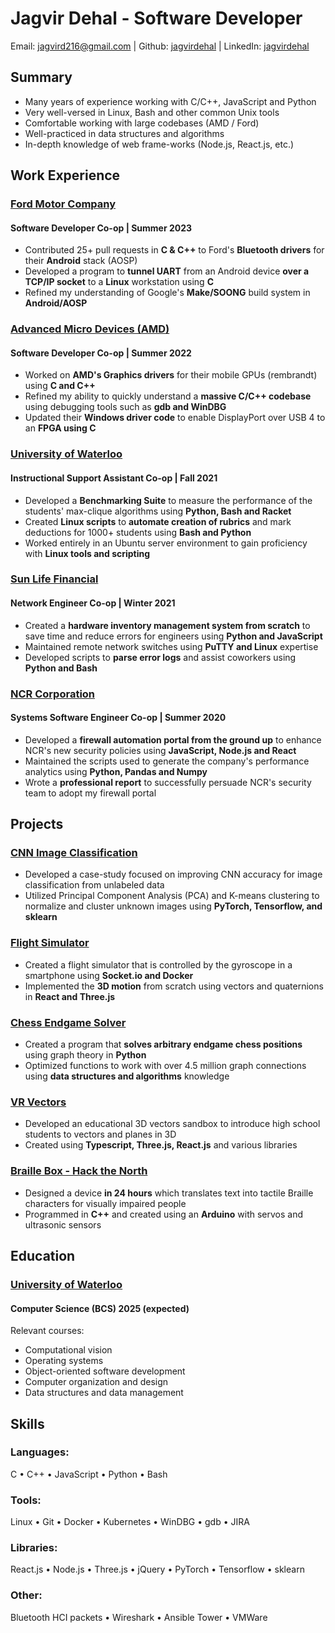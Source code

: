 # Jagvir Dehal - Software Developer
Email: jagvird216@gmail.com | Github: [jagvirdehal](https://github.com/jagvirdehal) | LinkedIn: [jagvirdehal](https://linkedin.com/in/jagvirdehal/)

## Summary
- Many years of experience working with C/C++, JavaScript and Python
- Very well-versed in Linux, Bash and other common Unix tools
- Comfortable working with large codebases (AMD / Ford)
- Well-practiced in data structures and algorithms
- In-depth knowledge of web frame-works (Node.js, React.js, etc.)

## Work Experience

### [Ford Motor Company](https://ford.com/)
#### Software Developer Co-op | Summer 2023
- Contributed 25+ pull requests in **C & C++** to Ford's **Bluetooth drivers** for their **Android** stack (AOSP)
- Developed a program to **tunnel UART** from an Android device **over a TCP/IP socket** to a **Linux** workstation using **C**
- Refined my understanding of Google's **Make/SOONG** build system in **Android/AOSP**

### [Advanced Micro Devices (AMD)](https://amd.com/)
#### Software Developer Co-op | Summer 2022
- Worked on **AMD's Graphics drivers** for their mobile GPUs (rembrandt) using **C and C++**
- Refined my ability to quickly understand a **massive C/C++ codebase** using debugging tools such as **gdb and WinDBG**
- Updated their **Windows driver code** to enable DisplayPort over USB 4 to an **FPGA using C**

### [University of Waterloo](https://uwaterloo.ca/)
#### Instructional Support Assistant Co-op | Fall 2021
- Developed a **Benchmarking Suite** to measure the performance of the students' max-clique algorithms using **Python, Bash and Racket**
- Created **Linux scripts** to **automate creation of rubrics** and mark deductions for 1000+ students using **Bash and Python**
- Worked entirely in an Ubuntu server environment to gain proficiency with **Linux tools and scripting**

### [Sun Life Financial](https://www.sunlife.ca/en/)
#### Network Engineer Co-op | Winter 2021
- Created a **hardware inventory management system from scratch** to save time and reduce errors for engineers using **Python and JavaScript**
- Maintained remote network switches using **PuTTY and Linux** expertise
- Developed scripts to **parse error logs** and assist coworkers using **Python and Bash**

### [NCR Corporation](https://www.ncr.com/)
#### Systems Software Engineer Co-op | Summer 2020
- Developed a **firewall automation portal from the ground up** to enhance NCR's new security policies using **JavaScript, Node.js and React**
- Maintained the scripts used to generate the company's performance analytics using **Python, Pandas and Numpy**
- Wrote a **professional report** to successfully persuade NCR's security team to adopt my firewall portal


## Projects

### [CNN Image Classification](https://github.com/jagvirdehal/CNN-imager)
- Developed a case-study focused on improving CNN accuracy for image classification from unlabeled data
- Utilized Principal Component Analysis (PCA) and K-means clustering to normalize and cluster unknown images using **PyTorch, Tensorflow, and sklearn**

### [Flight Simulator](https://hub.docker.com/repository/docker/jdehal/flight-sim/general)
- Created a flight simulator that is controlled by the gyroscope in a smartphone using **Socket.io and Docker**
- Implemented the **3D motion** from scratch using vectors and quaternions in **React and Three.js**

### [Chess Endgame Solver](https://github.com/jagvirdehal/chess)
- Created a program that **solves arbitrary endgame chess positions** using graph theory in **Python**
- Optimized functions to work with over 4.5 million graph connections using **data structures and algorithms** knowledge

### [VR Vectors](https://github.com/jagvirdehal/vectoranim)
- Developed an educational 3D vectors sandbox to introduce high school students to vectors and planes in 3D
- Created using **Typescript, Three.js, React.js** and various libraries

### [Braille Box - Hack the North](https://github.com/jagvirdehal/BrailleBox)
- Designed a device **in 24 hours** which translates text into tactile Braille characters for visually impaired people
- Programmed in **C++** and created using an **Arduino** with servos and ultrasonic sensors

## Education
### [University of Waterloo](https://uwaterloo.ca/)
#### Computer Science (BCS) 2025 (expected)
Relevant courses:
- Computational vision
- Operating systems
- Object-oriented software development
- Computer organization and design
- Data structures and data management

## Skills

### Languages:
C • C++ • JavaScript • Python • Bash

### Tools:
Linux • Git • Docker • Kubernetes • WinDBG • gdb • JIRA

### Libraries:
React.js • Node.js • Three.js • jQuery • PyTorch • Tensorflow • sklearn

### Other:
Bluetooth HCI packets • Wireshark • Ansible Tower • VMWare
